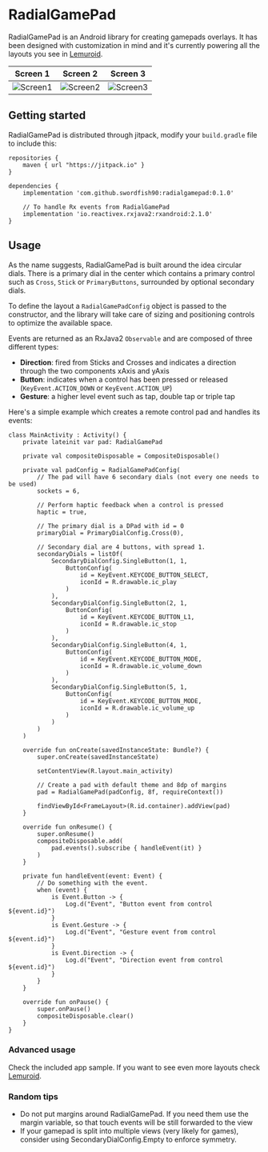 # RadialGamePad

RadialGamePad is an Android library for creating gamepads overlays. It has been designed with customization in mind and it's currently powering all the layouts you see in [Lemuroid](https://github.com/Swordfish90/Lemuroid).

|Screen 1|Screen 2|Screen 3|
|---|---|---|
|![Screen1](https://github.com/Swordfish90/RadialGamePad/blob/master/screenshots/screen0.png)|![Screen2](https://github.com/Swordfish90/RadialGamePad/blob/master/screenshots/screen1.png)|![Screen3](https://github.com/Swordfish90/RadialGamePad/blob/master/screenshots/screen2.png)|

## Getting started

RadialGamePad is distributed through jitpack, modify your ```build.gradle``` file to include this:

```
repositories {
    maven { url "https://jitpack.io" }
}

dependencies {
    implementation 'com.github.swordfish90:radialgamepad:0.1.0'
    
    // To handle Rx events from RadialGamePad
    implementation 'io.reactivex.rxjava2:rxandroid:2.1.0'
}
```

## Usage

As the name suggests, RadialGamePad is built around the idea circular dials. There is a primary dial in the center which contains a primary control such as ```Cross```, ```Stick``` or ```PrimaryButtons```, surrounded by optional secondary dials.

To define the layout a ```RadialGamePadConfig``` object is passed to the constructor, and the library will take care of sizing and positioning controls to optimize the available space.

Events are returned as an RxJava2 ```Observable``` and are composed of three different types:

* **Direction**: fired from Sticks and Crosses and indicates a direction through the two components xAxis and yAxis
* **Button**: indicates when a control has been pressed or released (```KeyEvent.ACTION_DOWN``` or ```KeyEvent.ACTION_UP```)
* **Gesture**: a higher level event such as tap, double tap or triple tap

Here's a simple example which creates a remote control pad and handles its events:

```
class MainActivity : Activity() {
    private lateinit var pad: RadialGamePad

    private val compositeDisposable = CompositeDisposable()

    private val padConfig = RadialGamePadConfig(
        // The pad will have 6 secondary dials (not every one needs to be used)
        sockets = 6,

        // Perform haptic feedback when a control is pressed
        haptic = true,

        // The primary dial is a DPad with id = 0
        primaryDial = PrimaryDialConfig.Cross(0),

        // Secondary dial are 4 buttons, with spread 1.
        secondaryDials = listOf(
            SecondaryDialConfig.SingleButton(1, 1,
                ButtonConfig(
                    id = KeyEvent.KEYCODE_BUTTON_SELECT,
                    iconId = R.drawable.ic_play
                )
            ),
            SecondaryDialConfig.SingleButton(2, 1,
                ButtonConfig(
                    id = KeyEvent.KEYCODE_BUTTON_L1,
                    iconId = R.drawable.ic_stop
                )
            ),
            SecondaryDialConfig.SingleButton(4, 1,
                ButtonConfig(
                    id = KeyEvent.KEYCODE_BUTTON_MODE,
                    iconId = R.drawable.ic_volume_down
                )
            ),
            SecondaryDialConfig.SingleButton(5, 1,
                ButtonConfig(
                    id = KeyEvent.KEYCODE_BUTTON_MODE,
                    iconId = R.drawable.ic_volume_up
                )
            )
        )
    )

    override fun onCreate(savedInstanceState: Bundle?) {
        super.onCreate(savedInstanceState)

        setContentView(R.layout.main_activity)

        // Create a pad with default theme and 8dp of margins
        pad = RadialGamePad(padConfig, 8f, requireContext())

        findViewById<FrameLayout>(R.id.container).addView(pad)
    }

    override fun onResume() {
        super.onResume()
        compositeDisposable.add(
            pad.events().subscribe { handleEvent(it) }
        )
    }

    private fun handleEvent(event: Event) {
        // Do something with the event.
        when (event) {
            is Event.Button -> {
                Log.d("Event", "Button event from control ${event.id}")
            }
            is Event.Gesture -> {
                Log.d("Event", "Gesture event from control ${event.id}")
            }
            is Event.Direction -> {
                Log.d("Event", "Direction event from control ${event.id}")
            }
        }
    }

    override fun onPause() {
        super.onPause()
        compositeDisposable.clear()
    }
}
```

### Advanced usage

Check the included app sample. If you want to see even more layouts check [Lemuroid](https://github.com/Swordfish90/Lemuroid).

### Random tips
* Do not put margins around RadialGamePad. If you need them use the margin variable, so that touch events will be still forwarded to the view
* If your gamepad is split into multiple views (very likely for games), consider using SecondaryDialConfig.Empty to enforce symmetry.
